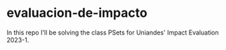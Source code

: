 # evaluacion-de-impacto
In this repo I'll be solving the class PSets for Uniandes' Impact Evaluation 2023-1.
